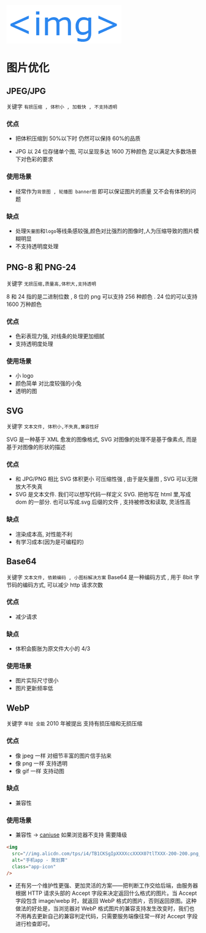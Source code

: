 ![](./images/01.图片优化//01图片优化img.webp)

# 图片优化

## JPEG/JPG

关键字 `有损压缩 , 体积小 , 加载快 , 不支持透明`

### 优点

- 把体积压缩到 50%以下时 仍然可以保持 60%的品质

- JPG 以 24 位存储单个图, 可以呈现多达 1600 万种颜色 足以满足大多数场景下对色彩的要求

### 使用场景

- 经常作为`背景图 , 轮播图 banner图` 即可以保证图片的质量 又不会有体积的问题

### 缺点

- 处理`矢量图`和`logo`等线条感较强,颜色对比强烈的图像时,人为压缩导致的图片模糊明显
- 不支持透明度处理

## PNG-8 和 PNG-24

关键字 `无损压缩,质量高,体积大,支持透明`

8 和 24 指的是二进制位数 , 8 位的 png 可以支持 256 种颜色 . 24 位的可以支持 1600 万种颜色

### 优点

- 色彩表现力强, 对线条的处理更加细腻
- 支持透明度处理

### 使用场景

- 小 logo
- 颜色简单 对比度较强的小兔
- 透明的图

## SVG

关键字 `文本文件, 体积小,不失真,兼容性好`

SVG 是一种基于 XML 愈发的图像格式, SVG 对图像的处理不是基于像素点, 而是基于对图像的形状的描述

### 优点

- 和 JPG/PNG 相比 SVG 体积更小 可压缩性强 , 由于是矢量图 , SVG 可以无限放大不失真
- SVG 是文本文件. 我们可以想写代码一样定义 SVG. 把他写在 html 里,写成 dom 的一部分. 也可以写成.svg 后缀的文件 , 支持被修改和读取, 灵活性高

### 缺点

- 渲染成本高, 对性能不利
- 有学习成本(因为是可编程的)

## Base64

关键字 `文本文件, 依赖编码 , 小图标解决方案`
Base64 是一种编码方式 , 用于 8bit 字节码的编码方式, 可以减少 http 请求次数

### 优点

- 减少请求

### 缺点

- 体积会膨胀为原文件大小的 4/3

### 使用场景

- 图片实际尺寸很小
- 图片更新频率低

## WebP

关键字 `年轻 全能`
2010 年被提出 支持有损压缩和无损压缩

### 优点

- 像 jpeg 一样 对细节丰富的图片信手拈来
- 像 png 一样 支持透明
- 像 gif 一样 支持动图

### 缺点

- 兼容性

### 使用场景

- 兼容性 -> [caniuse](https://caniuse.com/?search=webp) 如果浏览器不支持 需要降级

```html
<img
  src="//img.alicdn.com/tps/i4/TB1CKSgIpXXXXccXXXX07tlTXXX-200-200.png_60x60.jpg_.webp"
  alt="手机app - 聚划算"
  class="app-icon"
/>
```

- 还有另一个维护性更强、更加灵活的方案——把判断工作交给后端，由服务器根据 HTTP 请求头部的 Accept 字段来决定返回什么格式的图片。当 Accept 字段包含 image/webp 时，就返回 WebP 格式的图片，否则返回原图。这种做法的好处是，当浏览器对 WebP 格式图片的兼容支持发生改变时，我们也不用再去更新自己的兼容判定代码，只需要服务端像往常一样对 Accept 字段进行检查即可。
